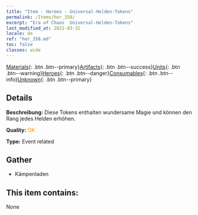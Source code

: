 ```yaml
---
title: "Item - Heroes - Universal-Helden-Tokens"
permalink: /Items/her_358/
excerpt: "Era of Chaos  Universal-Helden-Tokens"
last_modified_at: 2021-03-31
locale: de
ref: "her_358.md"
toc: false
classes: wide
---
```

 [Materials](/de/Items/){: .btn .btn--primary}[Artifacts](/de/Items/Artifacts/){: .btn .btn--success}[Units](/de/Items/Units/){: .btn .btn--warning}[Heroes](/de/Items/Heroes/){: .btn .btn--danger}[Consumables](/de/Items/Consumables/){: .btn .btn--info}[Unknown](/de/Items/Unknown/){: .btn .btn--primary}

## Details
 **Beschreibung:** Diese Tokens enthalten wundersame Magie und können den Rang jedes Helden erhöhen.

 **Quality:** <span style="color: #FF8C00">OK</span>

 **Type:** Event related

## Gather

*    Kämpenladen 

## This item contains:

  None

